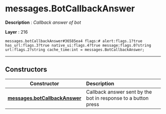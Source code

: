 # messages.BotCallbackAnswer

**Description** : *Callback answer of bot*

**Layer** : 216

```tl
messages.botCallbackAnswer#36585ea4 flags:# alert:flags.1?true has_url:flags.3?true native_ui:flags.4?true message:flags.0?string url:flags.2?string cache_time:int = messages.BotCallbackAnswer;
```

---

## Constructors

| Constructor | Description |
| :---: | :--- |
| [**messages.botCallbackAnswer**](constructor/messages.botCallbackAnswer) | Callback answer sent by the bot in response to a button press |